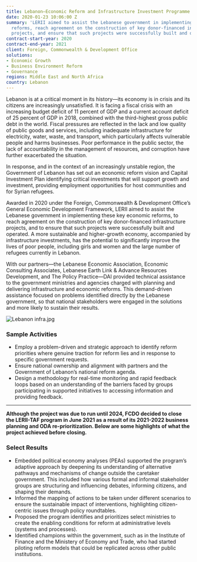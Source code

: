 ```yaml
---
title: Lebanon—Economic Reform and Infrastructure Investment Programme (LERII)
date: 2020-01-23 10:06:00 Z
summary: 'LERII aimed to assist the Lebanese government in implementing key economic
  reforms, reach agreement on the construction of key donor-financed infrastructure
  projects, and ensure that such projects were successfully built and operated. '
contract-start-year: 2020
contract-end-year: 2021
client: Foreign, Commonwealth & Development Office
solutions:
- Economic Growth
- Business Environment Reform
- Governance
regions: Middle East and North Africa
country: Lebanon
---
```


Lebanon is at a critical moment in its history—its economy is in crisis and its citizens are increasingly unsatisfied. It is facing a fiscal crisis with an increasing budget deficit of 11 percent of GDP and a current account deficit of 25 percent of GDP in 2018, combined with the third-highest gross public debt in the world. Fiscal pressures are reflected in the lack and low quality of public goods and services, including inadequate infrastructure for electricity, water, waste, and transport, which particularly affects vulnerable people and harms businesses. Poor performance in the public sector, the lack of accountability in the management of resources, and corruption have further exacerbated the situation.

In response, and in the context of an increasingly unstable region, the Government of Lebanon has set out an economic reform vision and Capital Investment Plan identifying critical investments that will support growth and investment, providing employment opportunities for host communities and for Syrian refugees.

Awarded in 2020 under the Foreign, Commonwealth & Development Office’s General Economic Development Framework, LERII aimed to assist the Lebanese government in implementing these key economic reforms, to reach agreement on the construction of key donor-financed infrastructure projects, and to ensure that such projects were successfully built and operated. A more sustainable and higher-growth economy, accompanied by infrastructure investments, has the potential to significantly improve the lives of poor people, including girls and women and the large number of refugees currently in Lebanon.

With our partners—the Lebanese Economic Association, Economic Consulting Associates, Lebanese Earth Link & Advance Resources Development, and The Policy Practice—DAI provided technical assistance to the government ministries and agencies charged with planning and delivering infrastructure and economic reforms. This demand-driven assistance focused on problems identified directly by the Lebanese government, so that national stakeholders were engaged in the solutions and more likely to sustain their results.

![Lebanon infra.jpg](/uploads/Lebanon%20infra.jpg)

### Sample Activities

* Employ a problem-driven and strategic approach to identify reform priorities where genuine traction for reform lies and in response to specific government requests.
* Ensure national ownership and alignment with partners and the Government of Lebanon’s national reform agenda.
* Design a methodology for real-time monitoring and rapid feedback loops based on an understanding of the barriers faced by groups participating in supported initiatives to accessing information and providing feedback.

<hr>

**Although the project was due to run until 2024, FCDO decided to close the LERII-TAF program in June 2021 as a result of its 2021-2022 business planning and ODA re-prioritization. Below are some highlights of what the project achieved before closing.**

### Select Results

* Embedded political economy analyses (PEAs) supported the program’s adaptive approach by deepening its understanding of alternative pathways and mechanisms of change outside the caretaker government. This included how various formal and informal stakeholder groups are structuring and influencing debates, informing citizens, and shaping their demands.
* Informed the mapping of actions to be taken under different scenarios to ensure the sustainable impact of interventions, highlighting citizen-centric issues through policy roundtables.
* Proposed the program identifies and prioritizes select ministries to create the enabling conditions for reform at administrative levels (systems and processes).
* Identified champions within the government, such as in the Institute of Finance and the Ministery of Economy and Trade, who had started piloting reform models that could be replicated across other public institutions.
